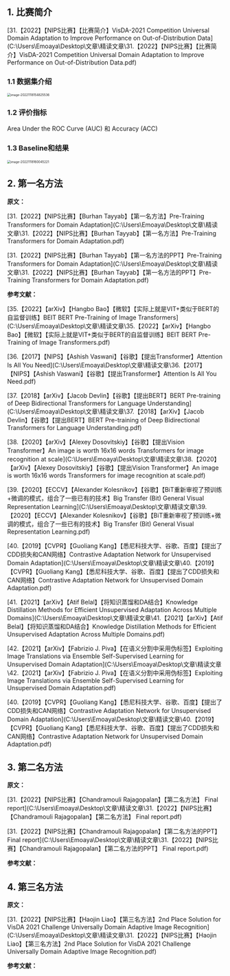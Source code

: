 ## 1. 比赛简介

[31.【2022】【NIPS比赛】【比赛简介】VisDA-2021 Competition Universal Domain Adaptation to Improve Performance on Out-of-Distribution Data](C:\Users\Emoaya\Desktop\文章\精读文章\31.【2022】【NIPS比赛】【比赛简介】VisDA-2021 Competition Universal Domain Adaptation to Improve Performance on Out-of-Distribution Data.pdf)

### 1.1 数据集介绍

<img src="D:\markdown file\截图\image-20221118154825536.png" alt="image-20221118154825536" style="zoom:50%;" />

### 1.2 评价指标

Area Under the ROC Curve (AUC) 和 Accuracy (ACC)

### 1.3 Baseline和结果

<img src="D:\markdown file\截图\image-20221118160045221.png" alt="image-20221118160045221" style="zoom:50%;" />

## 2. 第一名方法

**原文：**

[31.【2022】【NIPS比赛】【Burhan Tayyab】【第一名方法】Pre-Training Transformers for Domain Adaptation](C:\Users\Emoaya\Desktop\文章\精读文章\31.【2022】【NIPS比赛】【Burhan Tayyab】【第一名方法】Pre-Training Transformers for Domain Adaptation.pdf)

[31.【2022】【NIPS比赛】【Burhan Tayyab】【第一名方法的PPT】Pre-Training Transformers for Domain Adaptation](C:\Users\Emoaya\Desktop\文章\精读文章\31.【2022】【NIPS比赛】【Burhan Tayyab】【第一名方法的PPT】Pre-Training Transformers for Domain Adaptation.pdf)

**参考文献：**

[35.【2022】【arXiv】【Hangbo Bao】【微软】【实际上就是VIT+类似于BERT的自监督训练】BEIT BERT Pre-Training of Image Transformers](C:\Users\Emoaya\Desktop\文章\精读文章\35.【2022】【arXiv】【Hangbo Bao】【微软】【实际上就是VIT+类似于BERT的自监督训练】BEIT BERT Pre-Training of Image Transformers.pdf)

[36.【2017】【NIPS】【Ashish Vaswani】【谷歌】【提出Transformer】Attention Is All You Need](C:\Users\Emoaya\Desktop\文章\精读文章\36.【2017】【NIPS】【Ashish Vaswani】【谷歌】【提出Transformer】Attention Is All You Need.pdf)

[37.【2018】【arXiv】【Jacob Devlin】【谷歌】【提出BERT】BERT Pre-training of Deep Bidirectional Transformers for Language Understanding](C:\Users\Emoaya\Desktop\文章\精读文章\37.【2018】【arXiv】【Jacob Devlin】【谷歌】【提出BERT】BERT Pre-training of Deep Bidirectional Transformers for Language Understanding.pdf)

[38.【2020】【arXiv】【Alexey Dosovitskiy】【谷歌】【提出Vision Transformer】An image is worth 16x16 words Transformers for image recognition at scale](C:\Users\Emoaya\Desktop\文章\精读文章\38.【2020】【arXiv】【Alexey Dosovitskiy】【谷歌】【提出Vision Transformer】An image is worth 16x16 words Transformers for image recognition at scale.pdf)

[39.【2020】【ECCV】【Alexander Kolesnikov】【谷歌】【BiT重新审视了预训练+微调的模式，组合了一些已有的技术】Big Transfer (Bit) General Visual Representation Learning](C:\Users\Emoaya\Desktop\文章\精读文章\39.【2020】【ECCV】【Alexander Kolesnikov】【谷歌】【BiT重新审视了预训练+微调的模式，组合了一些已有的技术】Big Transfer (Bit) General Visual Representation Learning.pdf)

[40.【2019】【CVPR】【Guoliang Kang】【悉尼科技大学、谷歌、百度】【提出了CDD损失和CAN网络】Contrastive Adaptation Network for Unsupervised Domain Adaptation](C:\Users\Emoaya\Desktop\文章\精读文章\40.【2019】【CVPR】【Guoliang Kang】【悉尼科技大学、谷歌、百度】【提出了CDD损失和CAN网络】Contrastive Adaptation Network for Unsupervised Domain Adaptation.pdf)

[41.【2021】【arXiv】【Atif Belal】【将知识蒸馏和DA结合】Knowledge Distillation Methods for Efficient Unsupervised Adaptation Across Multiple Domains](C:\Users\Emoaya\Desktop\文章\精读文章\41.【2021】【arXiv】【Atif Belal】【将知识蒸馏和DA结合】Knowledge Distillation Methods for Efficient Unsupervised Adaptation Across Multiple Domains.pdf)

[42.【2021】【arXiv】【Fabrizio J. Piva】【在语义分割中采用伪标签】Exploiting Image Translations via Ensemble Self-Supervised Learning for Unsupervised Domain Adaptation](C:\Users\Emoaya\Desktop\文章\精读文章\42.【2021】【arXiv】【Fabrizio J. Piva】【在语义分割中采用伪标签】Exploiting Image Translations via Ensemble Self-Supervised Learning for Unsupervised Domain Adaptation.pdf)

[40.【2019】【CVPR】【Guoliang Kang】【悉尼科技大学、谷歌、百度】【提出了CDD损失和CAN网络】Contrastive Adaptation Network for Unsupervised Domain Adaptation](C:\Users\Emoaya\Desktop\文章\精读文章\40.【2019】【CVPR】【Guoliang Kang】【悉尼科技大学、谷歌、百度】【提出了CDD损失和CAN网络】Contrastive Adaptation Network for Unsupervised Domain Adaptation.pdf)

## 3. 第二名方法

**原文：**

[31.【2022】【NIPS比赛】【Chandramouli Rajagopalan】【第二名方法】 Final report](C:\Users\Emoaya\Desktop\文章\精读文章\31.【2022】【NIPS比赛】【Chandramouli Rajagopalan】【第二名方法】 Final report.pdf)

[31.【2022】【NIPS比赛】【Chandramouli Rajagopalan】【第二名方法的PPT】 Final report](C:\Users\Emoaya\Desktop\文章\精读文章\31.【2022】【NIPS比赛】【Chandramouli Rajagopalan】【第二名方法的PPT】 Final report.pdf)

**参考文献：**

## 4. 第三名方法

**原文：**

[31.【2022】【NIPS比赛】【Haojin Liao】【第三名方法】2nd Place Solution for VisDA 2021 Challenge Universally Domain Adaptive Image Recognition](C:\Users\Emoaya\Desktop\文章\精读文章\31.【2022】【NIPS比赛】【Haojin Liao】【第三名方法】2nd Place Solution for VisDA 2021 Challenge Universally Domain Adaptive Image Recognition.pdf)

**参考文献：**
